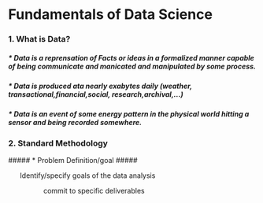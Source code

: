 # Fundamentals of Data Science #
### 1. What is Data? ###
##### * Data is a reprensation of Facts or ideas in a formalized manner capable of being communicate and manicated and manipulated by some process. #####
##### * Data is produced ata nearly exabytes daily (weather, transactional,financial,social, research,archival,...) ##### 
##### * Data is an event of some energy pattern in the physical world hitting a sensor and being recorded somewhere. #####

### 2. Standard Methodology ###
<ur>##### * Problem Definition/goal #####
  <ol>Identify/specify goals of the data analysis<ol>
  <ol>commit to specific deliverables<ol>
  </ur> 
 
    
   

    



